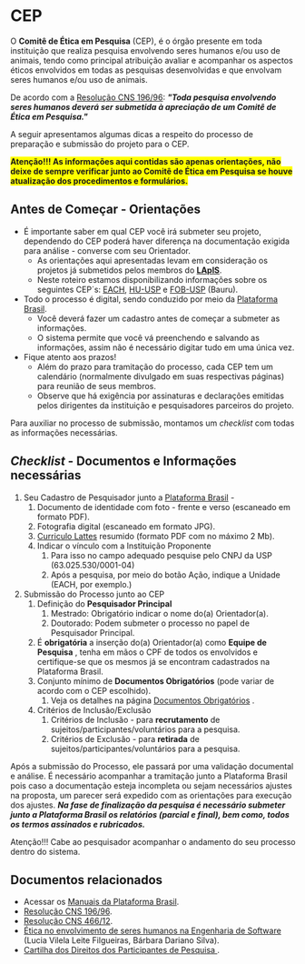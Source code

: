 # CEP

O **Comitê de Ética em Pesquisa** (CEP), é o órgão presente em toda instituição que realiza pesquisa envolvendo seres humanos e/ou uso de animais, tendo como principal atribuição avaliar e acompanhar os aspectos éticos envolvidos em todas as pesquisas desenvolvidas e que envolvam seres humanos e/ou uso de animais.

De acordo com a [Resolução CNS 196/96](http://bvsms.saude.gov.br/bvs/saudelegis/cns/1996/res0196_10_10_1996.html): _**"Toda pesquisa envolvendo seres humanos deverá ser submetida à apreciação de um Comitê de Ética em Pesquisa."**_

A seguir apresentamos algumas dicas a respeito do processo de preparação e submissão do projeto para o CEP.

<span style="background-color: #FFFF00">
<b>Atenção!!! As informações aqui contidas são apenas orientações,  
não deixe de sempre verificar junto ao Comitê de Ética em Pesquisa se houve atualização dos procedimentos e formulários.</b>
</span>

Antes de Começar - Orientações
---------------------------------------------------------------------------------------------------------------------------------------

*   É importante saber em qual CEP você irá submeter seu projeto, dependendo do CEP poderá haver diferença na documentação exigida para análise - converse com seu Orientador.
    *   As orientações aqui apresentadas levam em consideração os projetos já submetidos pelos membros do [**LApIS**](http://lapis.each.usp.br/).
    *   Neste roteiro estamos disponibilizando informações sobre os seguintes CEP´s: [EACH](http://www5.each.usp.br/apresentacao-cep/), [HU-USP](http://www.hu.usp.br/cep/) e [FOB-USP](http://www.fob.usp.br/pagina/399) (Bauru).
*   Todo o processo é digital, sendo conduzido por meio da [Plataforma Brasil](http://plataformabrasil.saude.gov.br/).
    *   Você deverá fazer um cadastro antes de começar a submeter as informações.
    *   O sistema permite que você vá preenchendo e salvando as informações, assim não é necessário digitar tudo em uma única vez.
*   Fique atento aos prazos!
    *   Além do prazo para tramitação do processo, cada CEP tem um calendário (normalmente divulgado em suas respectivas páginas) para reunião de seus membros.
    *   Observe que há exigência por assinaturas e declarações emitidas pelos dirigentes da instituição e pesquisadores parceiros do projeto.

Para auxiliar no processo de submissão, montamos um _checklist_ com todas as informações necessárias.

_Checklist_ \- Documentos e Informações necessárias
------------------------------------------------------------------------------------------------------------------------------------------------------------------------------

1.  Seu Cadastro de Pesquisador junto a [Plataforma Brasil](http://plataformabrasil.saude.gov.br/) -
    1.  Documento de identidade com foto - frente e verso (escaneado em formato PDF).
    2.  Fotografia digital (escaneado em formato JPG).
    3.  [Curriculo Lattes](http://lattes.cnpq.br/) resumido (formato PDF com no máximo 2 Mb).
    4.  Indicar o vínculo com a Instituição Proponente
        1.  Para isso no campo adequado pesquise pelo CNPJ da USP (63.025.530/0001-04)
        2.  Após a pesquisa, por meio do botão Ação, indique a Unidade (EACH, por exemplo.)
2.  Submissão do Processo junto ao CEP
    1.  Definição do **Pesquisador Principal**
        1.  Mestrado: Obrigatório indicar o nome do(a) Orientador(a).
        2.  Doutorado: Podem submeter o processo no papel de Pesquisador Principal.
    2.  É **obrigatória** a inserção do(a) Orientador(a) como **Equipe de Pesquisa** , tenha em mãos o CPF de todos os envolvidos e certifique-se que os mesmos já se encontram cadastrados na Plataforma Brasil.
    3.  Conjunto mínimo de **Documentos Obrigatórios** (pode variar de acordo com o CEP escolhido).
        1.  Veja os detalhes na página [Documentos Obrigatórios](cep_docs) .
    4.  Critérios de Inclusão/Exclusão
        1.  Critérios de Inclusão - para **recrutamento** de sujeitos/participantes/voluntários para a pesquisa.
        2.  Critérios de Exclusão - para **retirada** de sujeitos/participantes/voluntários para a pesquisa.

  
Após a submissão do Processo, ele passará por uma validação documental e análise. É necessário acompanhar a tramitação junto a Plataforma Brasil pois caso a documentação esteja incompleta ou sejam necessários ajustes na proposta, um parecer será expedido com as orientações para execução dos ajustes. **_Na fase de finalização da pesquisa é necessário submeter junto a Plataforma Brasil os relatórios (parcial e final), bem como, todos os termos assinados e rubricados._**

  
Atenção!!! Cabe ao pesquisador acompanhar o andamento do seu processo dentro do sistema.

  

Documentos relacionados
-------------------------------------------------------------------------------------------------------------------------

*   Acessar os [Manuais da Plataforma Brasil](http://plataformabrasil.saude.gov.br/).
*   [Resolução CNS 196/96](http://bvsms.saude.gov.br/bvs/saudelegis/cns/1996/res0196_10_10_1996.html).
*   [Resolução CNS 466/12](http://conselho.saude.gov.br/resolucoes/2012/Reso466.pdf).
*   [Ética no envolvimento de seres humanos na Engenharia de Software](http://www.revistas.unisinos.br/index.php/scientia/article/view/sct.20082.01) (Lucia Vilela Leite Filgueiras, Bárbara Dariano Silva).
*   [Cartilha dos Direitos dos Participantes de Pesquisa ](https://drive.google.com/file/d/1Wugz2p8-akiIN3Q1QnBD0f1nAJV1W-H5/view).
